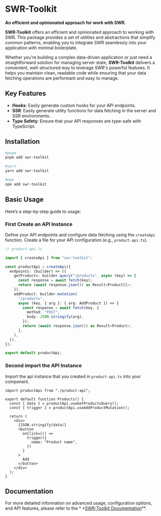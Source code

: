 # SWR-Toolkit

**An efficient and opinionated approach for work with SWR.**

**SWR-Toolkit** offers an efficient and opinionated approach to working with SWR. This package provides a set of
utilities and abstractions that simplify common patterns,
enabling you to integrate SWR seamlessly into your application with minimal boilerplate.

Whether you're building a complex data-driven application or just need a straightforward solution for managing server
state, **SWR-Toolkit** delivers a convenient, well-structured way to leverage SWR's powerful features. It helps you
maintain clean, readable code while ensuring that your data fetching operations are performant and easy to manage.

## Key Features

- **Hooks**: Easily generate custom hooks for your API endpoints.
- **SSR**: Easily generate utility functions for data fetching in the server and SSR environments.
- **Type Safety**: Ensure that your API responses are type-safe with TypeScript.

## Installation

```bash
#pnpm
pnpm add swr-toolkit

#yarn
yarn add swr-toolkit

#npm
npm add swr-toolkit
```

## Basic Usage

Here’s a step-by-step guide to usage:

### First Create an API Instance

Define your API endpoints and configure data fetching using the `createApi` function. Create a file for your API
configuration (e.g., `product-api.ts`).

```typescript
// product-api.ts

import { createApi } from "swr-toolkit";

const productApi = createApi({
  endpoints: (builder) => ({
    getProducts: builder.query("/products", async (key) => {
      const response = await fetch(key);
      return (await response.json()) as Result<Product[]>;
    }),
    addProduct: builder.mutation(
      "/products",
      async (key, { arg }: { arg: AddProduct }) => {
        const response = await fetch(key, {
          method: "POST",
          body: JSON.stringify(arg),
        });
        return (await response.json()) as Result<Product>;
      },
    ),
  }),
});

export default productApi;
```

### Second import the API Instance

Import the api instance that you created in `product-api.ts` into your component.

```tsx
import productApi from "./product-api";

export default function Products() {
  const { data } = productApi.useGetProductsQuery();
  const { trigger } = productApi.useAddProductMutation();

  return (
    <div>
      {JSON.stringify(data)}
      <button
        onClick={() =>
          trigger({
            name: "Product name",
          })
        }
      >
        Add
      </button>
    </div>
  );
}
```

## Documentation

For more detailed information on advanced usage, configuration options, and API features, please refer to the \* \*[SWR-Toolkit Documentation](#)\*\*.
